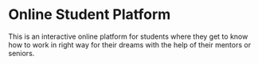 # Online Student Platform

This is an interactive online platform for students where they get to know how to work in right way for their dreams with the help of their mentors or seniors.
